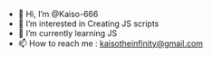 - 👋 Hi, I’m @Kaiso-666
- 👀 I’m interested in Creating JS scripts
- 🌱 I’m currently learning JS
- 📫 How to reach me : kaisotheinfinity@gmail.com
